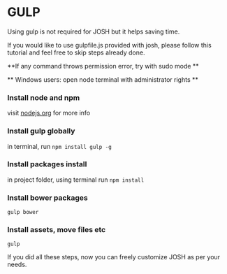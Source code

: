 # GULP

Using gulp is not required for JOSH but it helps saving time.

If you would like to use gulpfile.js provided with josh, please follow this tutorial and feel free to skip steps already done.

**If any command throws permission error, try with sudo mode **

** Windows users: open node terminal with administrator rights **

### Install node and npm
visit [nodejs.org](http://nodejs.org) for more info

### Install gulp globally

in terminal, run ```npm install gulp -g ```

### Install packages install
in project folder, using terminal run ```npm install```

### Install bower packages
```gulp bower```

### Install assets, move files etc

```gulp```

If you did all these steps, now you can freely customize JOSH as per your needs.

